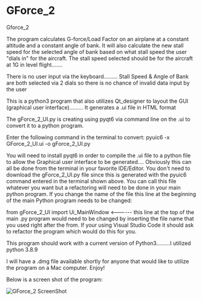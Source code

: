 # GForce_2

Gforce_2

The program calculates G-force/Load Factor on an airplane at a constant altitude and a constant angle of bank. It will also calculate the new stall speed for the selected angle of bank based on what stall speed the user "dials in" for the aircraft. The stall speed selected should be for the aircraft at 1G in level flight.......

There is no user input via the keyboard......... Stall Speed & Angle of Bank are both selected via 2 dials so there is no chance of invalid data input by the user

This is a python3 program that also utilizes Qt_designer to layout the GUI (graphical user interface)......... It generates a .ui file in HTML format

The gForce_2_UI.py is creating using pyqt6 via command line on the .ui to convert it to a python program.

Enter the following command in the terminal to convert: pyuic6 -x GForce_2_UI.ui -o gForce_2_UI.py

You will need to install pyqt6 in order to compile the .ui file to a python file to allow the Graphical user interface to be generated.... Obviously this can all be done from the terminal in your favorite IDE/Editor. You don't need to download the gForce_2_UI.py file since this is generated with the pyuic6 command entered in the terminal shown above. You can call this file whatever you want but a refactoring will need to be done in your main python program.
If you change the name of the file this line at the beginning of the main Python program needs to be changed:

from gForce_2_UI import Ui_MainWindow   <------ this line at the top of the main .py program would need to be changed by inserting the file name that you used right after the from.  If your using Visual Studio Code it should ask to refactor the program which would do this for you.

This program should work with a current version of Python3.........I utilized python 3.8.9

I will have a .dmg file available shortly for anyone that would like to utilize the program on a Mac computer. Enjoy!

Below is a screen shot of the program:

![GForce_2 ScreenShot](https://user-images.githubusercontent.com/49410936/163623163-b7338b71-79a0-46a7-a7da-ced7d99bc936.png)
